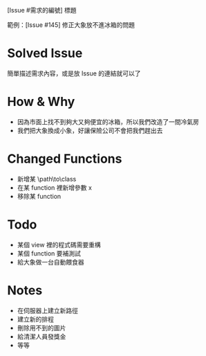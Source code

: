 [Issue #需求的編號] 標題

範例：[Issue #145] 修正大象放不進冰箱的問題

Solved Issue
============

簡單描述需求內容，或是放 Issue 的連結就可以了

How & Why
=========

* 因為市面上找不到夠大又夠便宜的冰箱，所以我們改造了一間冷氣房
* 我們把大象換成小象，好讓保險公司不會把我們趕出去

Changed Functions
=================

* 新增某 \path\to\class
* 在某 function 裡新增參數 x
* 移除某 function

Todo
====

* 某個 view 裡的程式碼需要重構
* 某個 function 要補測試
* 給大象做一台自動餵食器

Notes
=====

* 在伺服器上建立新路徑
* 建立新的排程
* 刪除用不到的圖片
* 給清潔人員發獎金
* 等等
